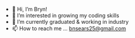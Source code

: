 - 👋 Hi, I’m Bryn!
- 👀 I’m interested in growing my coding skills
- 🌱 I’m currently graduated & working in industry
- 📫 How to reach me ... bnsears25@gmail.com

<!---
brynnielou/brynnielou is a ✨ special ✨ repository because its `README.md` (this file) appears on your GitHub profile.
You can click the Preview link to take a look at your changes.
--->
